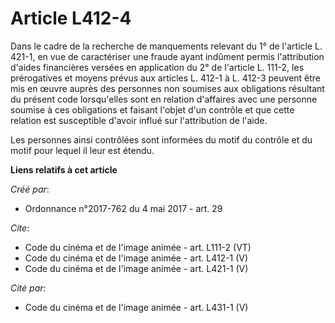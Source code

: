 # Article L412-4

Dans le cadre de la recherche de manquements relevant du 1° de l'article L. 421-1, en vue de caractériser une fraude ayant
indûment permis l'attribution d'aides financières versées en application du 2° de l'article L. 111-2, les prérogatives et
moyens prévus aux articles L. 412-1 à L. 412-3 peuvent être mis en œuvre auprès des personnes non soumises aux obligations
résultant du présent code lorsqu'elles sont en relation d'affaires avec une personne soumise à ces obligations et faisant
l'objet d'un contrôle et que cette relation est susceptible d'avoir influé sur l'attribution de l'aide. 

Les personnes ainsi contrôlées sont informées du motif du contrôle et du motif pour lequel il leur est étendu.

**Liens relatifs à cet article**

_Créé par_:

  - Ordonnance n°2017-762 du 4 mai 2017 - art. 29

_Cite_:

  - Code du cinéma et de l'image animée - art. L111-2 (VT)
  - Code du cinéma et de l'image animée - art. L412-1 (V)
  - Code du cinéma et de l'image animée - art. L421-1 (V)

_Cité par_:

  - Code du cinéma et de l'image animée - art. L431-1 (V)
